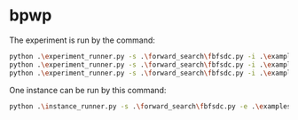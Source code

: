 # bpwp


The experiment is run by the command:
```bash
python .\experiment_runner.py -s .\forward_search\fbfsdc.py -i .\examples\GROUP_CONFIG_NUM
python .\experiment_runner.py -s .\forward_search\fbfsdc.py -i .\examples\GROUP_CONFIG_BBL
python .\experiment_runner.py -s .\forward_search\fbfsdc.py -i .\examples\GROUP_CONFIG_GRAPEVINE
```

One instance can be run by this command:
```bash
python .\instance_runner.py -s .\forward_search\fbfsdc.py -e .\examples\group_number\group_number.py -d .\examples\group_number\domain.pddl -p .\examples\group_number\problem07.pddl
```











